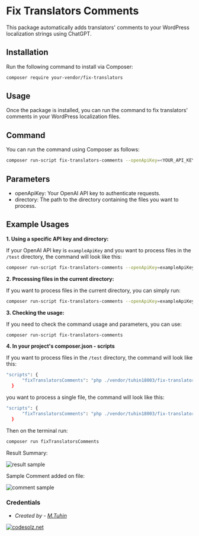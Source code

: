 # Fix Translators Comments

This package automatically adds translators' comments to your WordPress localization strings using ChatGPT.

## Installation

Run the following command to install via Composer:

```bash
composer require your-vendor/fix-translators
```

## Usage

Once the package is installed, you can run the command to fix translators' comments in your WordPress localization files.

## Command

You can run the command using Composer as follows:

```bash
composer run-script fix-translators-comments --openApiKey=<YOUR_API_KEY> --directory=<DIRECTORY_PATH>
```

## Parameters
*  openApiKey: Your OpenAI API key to authenticate requests.
*  directory: The path to the directory containing the files you want to process.

## Example Usages

**1. Using a specific API key and directory:**

If your OpenAI API key is `exampleApiKey` and you want to process files in the `/test` directory, the command will look like this:

```bash 
composer run-script fix-translators-comments --openApiKey=exampleApiKey --directory=/test
```



**2. Processing files in the current directory:**

If you want to process files in the current directory, you can simply run:

```bash 
composer run-script fix-translators-comments --openApiKey=exampleApiKey --directory=.
```


**3. Checking the usage:**

If you need to check the command usage and parameters, you can use:

```bash 
composer run-script fix-translators-comments
```

**4. In your project's composer.json - scripts**

If you want to process files in the `/test` directory, the command will look like this:

```bash 
"scripts": {
      "fixTranslatorsComments": "php ./vendor/tuhin18003/fix-translators-comments/src/FixTranslatorsCommand.php --openApiKey=exampleApiKey --directory=./test"
  }
```

you want to process a single file, the command will look like this:

```bash 
"scripts": {
      "fixTranslatorsComments": "php ./vendor/tuhin18003/fix-translators-comments/src/FixTranslatorsCommand.php --openApiKey=exampleApiKey --directory=./test/filename.php"
  }
```

Then on the terminal run:

```bash 
composer run fixTranslatorsComments
```

Result Summary:

<img src="http://static.codesolz.net/github/fix-translators-comments/fix-translators-comments.png" alt="result sample"/>

Sample Comment added on file:

<img src="http://static.codesolz.net/github/fix-translators-comments/sample-comment.png" alt="comment sample"/>


### Credentials
- *Created by - [M.Tuhin](https://codesolz.net/)*

<a href="https://codesolz.net">
  <img src="https://codesolz.net/images/brand-logo/logo.png" alt="codesolz.net"/>
</a>

